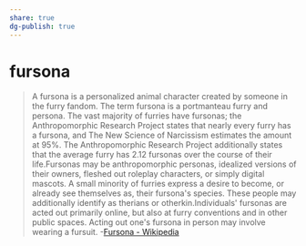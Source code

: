 ```yaml
---
share: true
dg-publish: true
---
```

# fursona


> A fursona is a personalized animal character created by someone in the furry fandom. The term fursona is a portmanteau furry and persona. The vast majority of furries have fursonas; the Anthropomorphic Research Project states that nearly every furry has a fursona, and The New Science of Narcissism estimates the amount at 95%. The Anthropomorphic Research Project additionally states that the average furry has 2.12 fursonas over the course of their life.Fursonas may be anthropomorphic personas, idealized versions of their owners, fleshed out roleplay characters, or simply digital mascots. A small minority of furries express a desire to become, or already see themselves as, their fursona's species. These people may additionally identify as therians or otherkin.Individuals' fursonas are acted out primarily online, but also at furry conventions and in other public spaces. Acting out one's fursona in person may involve wearing a fursuit.
-[Fursona - Wikipedia](https://en.wikipedia.org/wiki/Fursona)